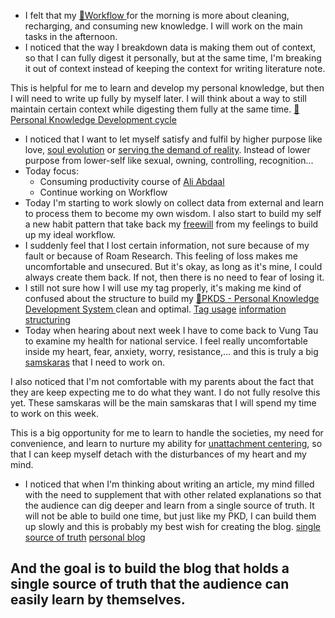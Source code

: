 - I felt that my [🌱Workflow ](<🌱Workflow .md>) for the morning is more about cleaning, recharging, and consuming new knowledge. I will work on the main tasks in the afternoon.
- I noticed that the way I breakdown data is making them out of context, so that I can fully digest it personally, but at the same time, I'm breaking it out of context instead of keeping the context for writing literature note. 

This is helpful for me to learn and develop my personal knowledge, but then I will need to write up fully by myself later. I will think about a way to still maintain certain context while digesting them fully at the same time. [🌱Personal Knowledge Development cycle](<🌱Personal Knowledge Development cycle.md>)
- I noticed that I want to let myself satisfy and fulfil by higher purpose like love, [soul evolution](<soul evolution.md>) or [serving the demand of reality](<serving the demand of reality.md>). Instead of lower purpose from lower-self like sexual, owning, controlling, recognition...
- Today focus:
    - Consuming productivity course of [Ali Abdaal](<Ali Abdaal.md>)
    - Continue working on Workflow
- Today I'm starting to work slowly on collect data from external and learn to process them to become my own wisdom. I also start to build my self a new habit pattern that take back my [freewill](<freewill.md>) from my feelings to build up my ideal workflow.
- I suddenly feel that I lost certain information, not sure because of my fault or because of Roam Research. This feeling of loss makes me uncomfortable and unsecured. But it's okay,  as long as it's mine, I could always create them back. If not, then there is no need to fear of losing it.
- I still not sure how I will use my tag properly, it's making me kind of confused about the structure to build my [🌱PKDS - Personal Knowledge Development System ](<🌱PKDS - Personal Knowledge Development System .md>) clean and optimal. [Tag usage](<Tag usage.md>) [information structuring](<information structuring.md>)
- Today when hearing about next week I have to come back to Vung Tau to examine my health for national service. I feel really uncomfortable inside my heart, fear, anxiety, worry, resistance,... and this is truly a big [samskaras](<samskaras.md>) that I need to work on. 

I also noticed that I'm not comfortable with my parents about the fact that they are keep expecting me to do what they want. I do not fully resolve this yet. These samskaras will be the main samskaras that I will spend my time to work on this week.

This is a big opportunity for me to learn to handle the societies, my need for convenience, and learn to nurture my ability for [unattachment centering](<unattachment centering.md>), so that I can keep myself detach with the disturbances of my heart and my mind.
- I noticed that when I'm thinking about writing an article, my mind filled with the need to supplement that with other related explanations so that the audience can dig deeper and learn from a single source of truth. It will not be able to build one time, but just like my PKD, I can build them up slowly and this is probably my best wish for creating the blog. [single source of truth](<single source of truth.md>) [personal blog](<personal blog.md>)

And the goal is to build the blog that holds a single source of truth that the audience can easily learn by themselves. 
- 
